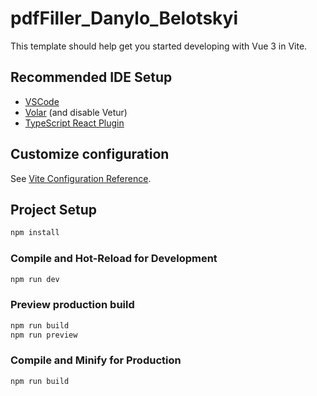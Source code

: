 # pdfFiller_Danylo_Belotskyi

This template should help get you started developing with Vue 3 in Vite.

## Recommended IDE Setup

- [VSCode](https://code.visualstudio.com/)
- [Volar](https://marketplace.visualstudio.com/items?itemName=Vue.volar) (and disable Vetur)
- [TypeScript React Plugin](https://marketplace.visualstudio.com/items?itemName=typescript-react-team.typescript-react)


## Customize configuration

See [Vite Configuration Reference](https://vitejs.dev/config/).

## Project Setup

```sh
npm install
```

### Compile and Hot-Reload for Development

```sh
npm run dev
```

### Preview production build

```sh
npm run build
npm run preview
```

### Compile and Minify for Production

```sh
npm run build
```
